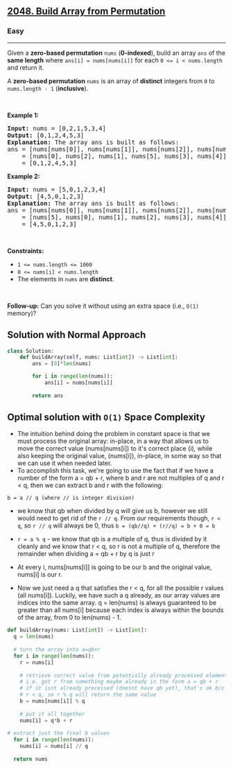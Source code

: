 <h2><a href="https://leetcode.com/problems/build-array-from-permutation">2048. Build Array from Permutation</a></h2><h3>Easy</h3><hr><p>Given a <strong>zero-based permutation</strong> <code>nums</code> (<strong>0-indexed</strong>), build an array <code>ans</code> of the <strong>same length</strong> where <code>ans[i] = nums[nums[i]]</code> for each <code>0 &lt;= i &lt; nums.length</code> and return it.</p>

<p>A <strong>zero-based permutation</strong> <code>nums</code> is an array of <strong>distinct</strong> integers from <code>0</code> to <code>nums.length - 1</code> (<strong>inclusive</strong>).</p>

<p>&nbsp;</p>
<p><strong class="example">Example 1:</strong></p>

<pre>
<strong>Input:</strong> nums = [0,2,1,5,3,4]
<strong>Output:</strong> [0,1,2,4,5,3]<strong>
Explanation:</strong> The array ans is built as follows: 
ans = [nums[nums[0]], nums[nums[1]], nums[nums[2]], nums[nums[3]], nums[nums[4]], nums[nums[5]]]
    = [nums[0], nums[2], nums[1], nums[5], nums[3], nums[4]]
    = [0,1,2,4,5,3]</pre>

<p><strong class="example">Example 2:</strong></p>

<pre>
<strong>Input:</strong> nums = [5,0,1,2,3,4]
<strong>Output:</strong> [4,5,0,1,2,3]
<strong>Explanation:</strong> The array ans is built as follows:
ans = [nums[nums[0]], nums[nums[1]], nums[nums[2]], nums[nums[3]], nums[nums[4]], nums[nums[5]]]
    = [nums[5], nums[0], nums[1], nums[2], nums[3], nums[4]]
    = [4,5,0,1,2,3]</pre>

<p>&nbsp;</p>
<p><strong>Constraints:</strong></p>

<ul>
	<li><code>1 &lt;= nums.length &lt;= 1000</code></li>
	<li><code>0 &lt;= nums[i] &lt; nums.length</code></li>
	<li>The elements in <code>nums</code> are <strong>distinct</strong>.</li>
</ul>

<p>&nbsp;</p>
<p><strong>Follow-up:</strong> Can you solve it without using an extra space (i.e., <code>O(1)</code> memory)?</p>

## Solution with Normal Approach 
```python
class Solution:
    def buildArray(self, nums: List[int]) -> List[int]:
        ans = [0]*len(nums)

        for i in range(len(nums)):
            ans[i] = nums[nums[i]]
        
        return ans 
```

## Optimal solution with `O(1)` Space Complexity 
* The intuition behind doing the problem in constant space is that we must process the original array: in-place, in a way that allows us to move the correct value (nums[nums[i]) to it's correct place (i), while also keeping the original value, (nums[i]), in-place, in some way so that we can use it when needed later.
* To accomplish this task, we're going to use the fact that if we have a number of the form a = qb + r, where b and r are not multiples of q and r < q, then we can extract b and r with the following:
```
b = a // q (where // is integer division)
```
* we know that qb when divided by q will give us b, however we still would need to get rid of the `r // q`. From our requirements though, `r < q`, so `r // q` will always be 0, thus `b = (qb//q) + (r//q) = b + 0 = b`
* `r = a % q` - we know that qb is a multiple of q, thus is divided by it cleanly and we know that r < q, so r is not a multiple of q, therefore the remainder when dividing a = qb + r by q is just r

* At every i, nums[nums[i]] is going to be our b and the original value, nums[i] is our r.
* Now we just need a q that satisfies the r < q, for all the possible r values (all nums[i]). Luckily, we have such a q already, as our array values are indices into the same array. q = len(nums) is always guaranteed to be greater than all nums[i] because each index is always within the bounds of the array, from 0 to len(nums) - 1.

```python
def buildArray(nums: List[int]) -> List[int]:
  q = len(nums)
  
  # turn the array into a=qb+r
  for i in range(len(nums)):
	r = nums[i]
	
	# retrieve correct value from potentially already processed element
	# i.e. get r from something maybe already in the form a = qb + r
	# if it isnt already processed (doesnt have qb yet), that's ok b/c
	# r < q, so r % q will return the same value
	b = nums[nums[i]] % q
	
    # put it all together
	nums[i] = q*b + r
	
# extract just the final b values
  for i in range(len(nums)):
    nums[i] = nums[i] // q
  
  return nums
```

